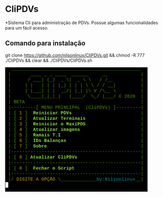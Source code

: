 # CliPDVs
*Sistema Cli para administração de PDVs. Possue algumas funcionalidades para um fácil acesso. 
## Comando para instalação 
git clone https://github.com/nilsonlinux/CliPDVs.git && chmod -R 777 ./CliPDVs && clear && ./CliPDVs/CliPDVs.sh

![](https://raw.githubusercontent.com/nilsonlinux/CliPDVs/master/outros/CliPDVs.png)

